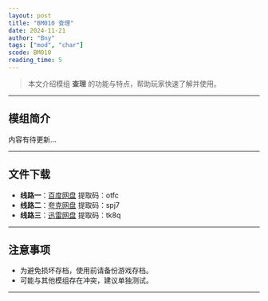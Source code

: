 ```yaml
---
layout: post
title: "BM010 查理"
date: 2024-11-21
author: "Bny"
tags: ["mod", "char"]
scode: BM010
reading_time: 5
---
```


> 本文介绍模组 **查理** 的功能与特点，帮助玩家快速了解并使用。

---

## 模组简介

内容有待更新...

---


## 文件下载
- **线路一**：[百度网盘](https://pan.baidu.com/s/16qvTbtFqXywolPHrMIMELw?pwd=otfc)  提取码：otfc  
- **线路二**：[夸克网盘](https://pan.quark.cn/s/be5fefe65e72?pwd=spj7)  提取码：spj7  
- **线路三**：[迅雷网盘](https://pan.xunlei.com/s/VOCCbZWt1cNxT-ot__-kdMM1A1?pwd=tk8q)  提取码：tk8q  

---

## 注意事项
- 为避免损坏存档，使用前请备份游戏存档。
- 可能与其他模组存在冲突，建议单独测试。

---


